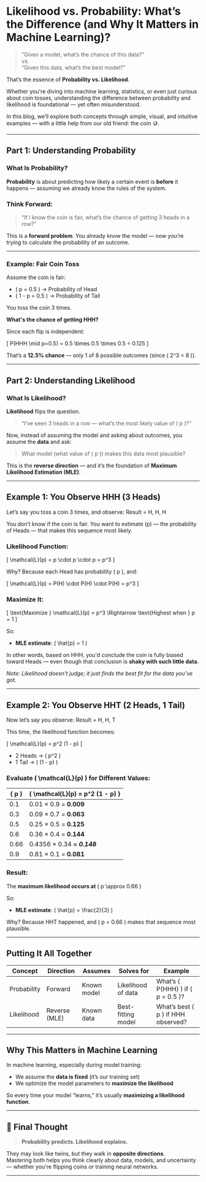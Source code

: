 # Likelihood vs. Probability: What’s the Difference (and Why It Matters in Machine Learning)?

> “Given a model, what’s the chance of this data?”  
> vs.  
> “Given this data, what’s the best model?”

That’s the essence of **Probability vs. Likelihood**.

Whether you're diving into machine learning, statistics, or even just curious about coin tosses, understanding the difference between probability and likelihood is foundational — yet often misunderstood.

In this blog, we’ll explore both concepts through simple, visual, and intuitive examples — with a little help from our old friend: the coin 🪙.

---

## Part 1: Understanding Probability

### What Is Probability?

**Probability** is about predicting how likely a certain event is **before** it happens — assuming we already know the rules of the system.

### Think Forward:

> “If I know the coin is fair, what’s the chance of getting 3 heads in a row?”

This is a **forward problem**. You already know the model — now you’re trying to calculate the probability of an outcome.

---

### Example: Fair Coin Toss

Assume the coin is fair:

- \( p = 0.5 \) → Probability of Head
- \( 1 - p = 0.5 \) → Probability of Tail

You toss the coin 3 times.

**What's the chance of getting HHH?**

Since each flip is independent:

\[
P(HHH \mid p=0.5) = 0.5 \times 0.5 \times 0.5 = 0.125
\]

That’s a **12.5% chance** — only 1 of 8 possible outcomes (since \( 2^3 = 8 \)).

---

## Part 2: Understanding Likelihood

### What Is Likelihood?

**Likelihood** flips the question.

> “I’ve seen 3 heads in a row — what’s the most likely value of ( p )?”

Now, instead of assuming the model and asking about outcomes, you assume the **data** and ask:

> What model (what value of ( p )) makes this data most plausible?

This is the **reverse direction** — and it’s the foundation of **Maximum Likelihood Estimation (MLE)**.

---

## Example 1: You Observe HHH (3 Heads)

Let’s say you toss a coin 3 times, and observe: Result = H, H, H

You don’t know if the coin is fair. You want to estimate (p) — the probability of Heads — that makes this sequence most likely.

### Likelihood Function:

\[
\mathcal{L}(p) = p \cdot p \cdot p = p^3
\]

Why? Because each Head has probability \( p \), and:

\[
\mathcal{L}(p) = P(H) \cdot P(H) \cdot P(H) = p^3
\]

### Maximize It:

\[
\text{Maximize } \mathcal{L}(p) = p^3 \Rightarrow \text{Highest when } p = 1
\]

So:

- **MLE estimate**: \( \hat{p} = 1 \)

In other words, based on HHH, you'd conclude the coin is fully biased toward Heads — even though that conclusion is **shaky with such little data**.

*Note: Likelihood doesn't judge; it just finds the best fit for the data you’ve got.*

---

## Example 2: You Observe HHT (2 Heads, 1 Tail)

Now let’s say you observe: Result = H, H, T

This time, the likelihood function becomes:

\[
\mathcal{L}(p) = p^2 (1 - p)
\]

- 2 Heads → \( p^2 \)
- 1 Tail → \( (1 - p) \)

### Evaluate \( \mathcal{L}(p) \) for Different Values:

| \( p \) | \( \mathcal{L}(p) = p^2 (1 - p) \) |
|---------|------------------------------------|
| 0.1     | 0.01 × 0.9 = **0.009**             |
| 0.3     | 0.09 × 0.7 = **0.063**             |
| 0.5     | 0.25 × 0.5 = **0.125**             |
| 0.6     | 0.36 × 0.4 = **0.144**             |
| 0.66    | 0.4356 × 0.34 ≈ **_0.148_**        |
| 0.9     | 0.81 × 0.1 = **0.081**             |

### Result:

The **maximum likelihood occurs at** \( p \approx 0.66 \)

So:

- **MLE estimate**: \( \hat{p} = \frac{2}{3} \)

Why? Because HHT happened, and \( p = 0.66 \) makes that sequence most plausible.

---

## Putting It All Together

| Concept     | Direction     | Assumes     | Solves for         | Example                               |
|-------------|---------------|-------------|--------------------|---------------------------------------|
| Probability | Forward       | Known model | Likelihood of data | What’s \( P(HHH) \) if \( p = 0.5 \)? |
| Likelihood  | Reverse (MLE) | Known data  | Best-fitting model | What’s best \( p \) if HHH observed?  |

---

## Why This Matters in Machine Learning

In machine learning, especially during model training:

- We assume the **data is fixed** (it’s our training set)
- We optimize the model parameters to **maximize the likelihood**

So every time your model “learns,” it’s usually **maximizing a likelihood function**.

---

## 🎯 Final Thought

> **Probability predicts. Likelihood explains.**

They may look like twins, but they walk in **opposite directions**.  
Mastering both helps you think clearly about data, models, and uncertainty — whether you're flipping coins or training neural networks.

---
